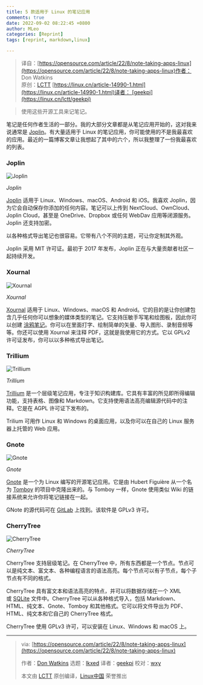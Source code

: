 ```yaml
---
title: 5 款适用于 Linux 的笔记应用
comments: true
date: 2022-09-02 08:22:45 +0800
author: MLeo
categories: [Reprint]
tags: [reprint, markdown,linux]

---
```


> 译自：[https://opensource.com/article/22/8/note-taking-apps-linux](https://opensource.com/article/22/8/note-taking-apps-linux)作者： Don Watkins  
> 原创：[LCTT](https://linux.cn/lctt/) [https://linux.cn/article-14990-1.html](https://linux.cn/article-14990-1.html)译者： [geekpi](https://linux.cn/lctt/geekpi)  

> 使用这些开源工具来记笔记。

笔记是任何作者生活的一部分。我的大部分文章都是从笔记应用开始的，这对我来说通常是 [Joplin](https://opensource.com/article/21/1/notes-joplin)。有大量适用于 Linux 的笔记应用，你可能使用的不是我最喜欢的应用。最近的一篇博客文章让我想起了其中的六个，所以我整理了一份我最喜欢的列表。

### Joplin

![Joplin](https://img.linux.net.cn/data/attachment/album/202209/01/173500gygrfela3hyccz2c.png)

_Joplin_

[Joplin](https://joplinapp.org/) 适用于 Linux、Windows、macOS、Android 和 iOS。我喜欢 Joplin，因为它会自动保存你添加的任何内容。笔记可以上传到 NextCloud、OwnCloud、Joplin Cloud，甚至是 OneDrive、Dropbox 或任何 WebDav 应用等闭源服务。Joplin 还支持加密。

以各种格式导出笔记也很容易。它带有八个不同的主题，可让你定制其外观。

Joplin 采用 MIT 许可证。最初于 2017 年发布，Joplin 正在与大量贡献者社区一起持续开发。

### Xournal

![Xournal](https://img.linux.net.cn/data/attachment/album/202209/01/173500jsigi6gqgmdwnoap.png)

_Xournal_

[Xournal](https://xournalpp.github.io/) 适用于 Linux、Windows、macOS 和 Android。它的目的是让你创建包含几乎任何你可以想象的媒体类型的笔记。它支持压敏手写笔和绘图板，因此你可以创建 [涂鸦笔记](https://opensource.com/article/22/6/open-source-sketchnotes)。你可以在里面打字、绘制简单的矢量、导入图形、录制音频等等。你还可以使用 Xournal 来注释 PDF，这就是我使用它的方式。它以 GPLv2 许可证发布，你可以以多种格式导出笔记。

### Trillium

![Trillium](https://img.linux.net.cn/data/attachment/album/202209/01/173501u986lfd1fsp3pdc9.png)

_Trillium_

[Trillium](https://github.com/zadam/trilium) 是一个层级笔记应用，专注于知识构建库。它具有丰富的所见即所得编辑功能，支持表格、图像和 Markdown。它支持使用语法高亮编辑源代码中的注释。它是在 AGPL 许可证下发布的。

Trilium 可用作 Linux 和 Windows 的桌面应用，以及你可以在自己的 Linux 服务器上托管的 Web 应用。

### Gnote

![Gnote](https://img.linux.net.cn/data/attachment/album/202209/01/173501xp0hil2j22z5z80e.png)

_Gnote_

[Gnote](https://wiki.gnome.org/Apps/Gnote) 是一个为 Linux 编写的开源笔记应用。它是由 Hubert Figuière 从一个名为 [Tomboy](https://wiki.gnome.org/Apps/Tomboy) 的项目中克隆出来的。与 Tomboy 一样，Gnote 使用类似 Wiki 的链接系统来允许你将笔记链接在一起。

GNote 的源代码可在 [GitLab](https://gitlab.gnome.org/GNOME/gnote) 上找到。该软件是 GPLv3 许可。

### CherryTree

![CherryTree](https://img.linux.net.cn/data/attachment/album/202209/01/173502bdbg4qqqzdbcqdee.png)

_CherryTree_

CherryTree 支持层级笔记。在 CherryTree 中，所有东西都是一个节点。节点可以是纯文本、富文本、各种编程语言的语法高亮。每个节点可以有子节点，每个子节点有不同的格式。

CherryTree 具有富文本和语法高亮的特点，并可以将数据存储在一个 XML 或 [SQLite](https://opensource.com/article/21/2/sqlite3-cheat-sheet) 文件中。CherryTree 可以从各种格式导入，包括 Markdown、HTML、纯文本、Gnote、Tomboy 和其他格式。它可以将文件导出为 PDF、HTML、纯文本和它自己的 CherryTree 格式。

CherryTree 使用 GPLv3 许可，可以安装在 Linux、Windows 和 macOS 上。

---

> via: [https://opensource.com/article/22/8/note-taking-apps-linux](https://opensource.com/article/22/8/note-taking-apps-linux)
> 
> 作者：[Don Watkins](https://opensource.com/users/don-watkins) 选题：[lkxed](https://github.com/lkxed) 译者：[geekpi](https://github.com/geekpi) 校对：[wxy](https://github.com/wxy)
> 
> 本文由 [LCTT](https://github.com/LCTT/TranslateProject) 原创编译，[Linux中国](https://linux.cn/) 荣誉推出